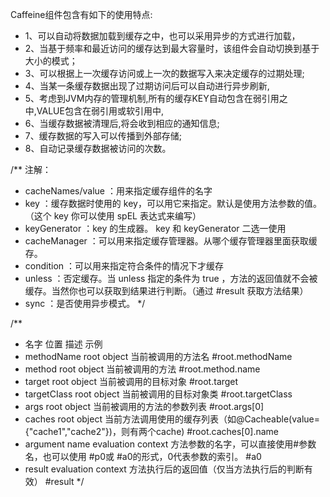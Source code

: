 Caffeine组件包含有如下的使用特点:
* 1、可以自动将数据加载到缓存之中，也可以采用异步的方式进行加载，
* 2、当基于频率和最近访问的缓存达到最大容量时，该组件会自动切换到基于大小的模式；
* 3、可以根据上一次缓存访问或上一次的数据写入来决定缓存的过期处理;
* 4、当某一条缓存数据出现了过期访问后可以自动进行异步刷新,
* 5、考虑到JVM内存的管理机制,所有的缓存KEY自动包含在弱引用之中,VALUE包含在弱引用或软引用中,
* 6、当缓存数据被清理后,将会收到相应的通知信息;
* 7、缓存数据的写入可以传播到外部存储;
* 8、自动记录缓存数据被访问的次数。

/**
  注解：
* cacheNames/value ：用来指定缓存组件的名字
* key ：缓存数据时使用的 key，可以用它来指定。默认是使用方法参数的值。（这个 key 你可以使用 spEL 表达式来编写）
* keyGenerator ：key 的生成器。 key 和 keyGenerator 二选一使用
* cacheManager ：可以用来指定缓存管理器。从哪个缓存管理器里面获取缓存。
* condition ：可以用来指定符合条件的情况下才缓存
* unless ：否定缓存。当 unless 指定的条件为 true ，方法的返回值就不会被缓存。当然你也可以获取到结果进行判断。（通过 #result 获取方法结果）
* sync ：是否使用异步模式。
  */

/**

* 名字	            位置	                描述	                                                                            示例
* methodName	    root object	        当前被调用的方法名	                                                                #root.methodName
* method	        root object	        当前被调用的方法	                                                                #root.method.name
* target	        root object	        当前被调用的目标对象	                                                            #root.target
* targetCIass	    root object	        当前被调用的目标对象类	                                                            #root.targetClass
* args	            root object	        当前被调用的方法的参数列表	                                                        #root.args[0]
* caches	        root object	        当前方法调用使用的缓存列表（如@Cacheable(value={"cache1","cache2"})，则有两个cache)	#root.caches[0].name
* argument name	evaluation context	方法参数的名字，可以直接使用#参数名，也可以使用 #p0或 #a0的形式，0代表参数的索引。	        #a0
* result	        evaluation context	方法执行后的返回值（仅当方法执行后的判断有效）	                                        #result
  */